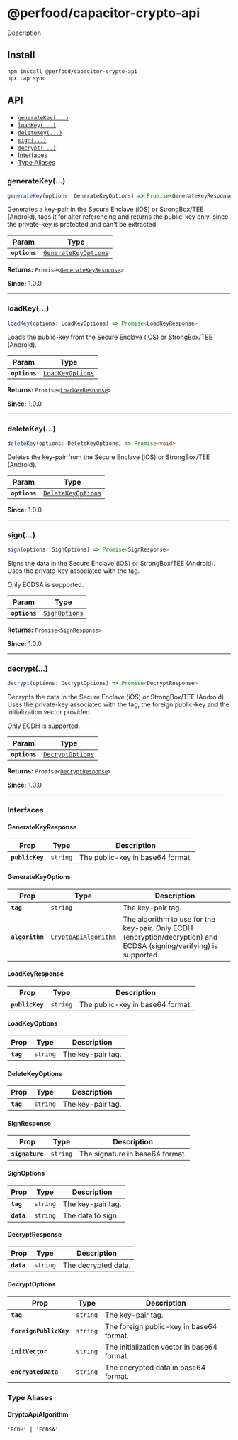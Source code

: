 # @perfood/capacitor-crypto-api

Description

## Install

```bash
npm install @perfood/capacitor-crypto-api
npx cap sync
```

## API

<docgen-index>

* [`generateKey(...)`](#generatekey)
* [`loadKey(...)`](#loadkey)
* [`deleteKey(...)`](#deletekey)
* [`sign(...)`](#sign)
* [`decrypt(...)`](#decrypt)
* [Interfaces](#interfaces)
* [Type Aliases](#type-aliases)

</docgen-index>

<docgen-api>
<!--Update the source file JSDoc comments and rerun docgen to update the docs below-->

### generateKey(...)

```typescript
generateKey(options: GenerateKeyOptions) => Promise<GenerateKeyResponse>
```

Generates a key-pair in the Secure Enclave (iOS) or StrongBox/TEE (Android),
tags it for alter referencing and returns the public-key only,
since the private-key is protected and can't be extracted.

| Param         | Type                                                              |
| ------------- | ----------------------------------------------------------------- |
| **`options`** | <code><a href="#generatekeyoptions">GenerateKeyOptions</a></code> |

**Returns:** <code>Promise&lt;<a href="#generatekeyresponse">GenerateKeyResponse</a>&gt;</code>

**Since:** 1.0.0

--------------------


### loadKey(...)

```typescript
loadKey(options: LoadKeyOptions) => Promise<LoadKeyResponse>
```

Loads the public-key from the Secure Enclave (iOS) or StrongBox/TEE (Android).

| Param         | Type                                                      |
| ------------- | --------------------------------------------------------- |
| **`options`** | <code><a href="#loadkeyoptions">LoadKeyOptions</a></code> |

**Returns:** <code>Promise&lt;<a href="#loadkeyresponse">LoadKeyResponse</a>&gt;</code>

**Since:** 1.0.0

--------------------


### deleteKey(...)

```typescript
deleteKey(options: DeleteKeyOptions) => Promise<void>
```

Deletes the key-pair from the Secure Enclave (iOS) or StrongBox/TEE (Android).

| Param         | Type                                                          |
| ------------- | ------------------------------------------------------------- |
| **`options`** | <code><a href="#deletekeyoptions">DeleteKeyOptions</a></code> |

**Since:** 1.0.0

--------------------


### sign(...)

```typescript
sign(options: SignOptions) => Promise<SignResponse>
```

Signs the data in the Secure Enclave (iOS) or StrongBox/TEE (Android).
Uses the private-key associated with the tag.

Only ECDSA is supported.

| Param         | Type                                                |
| ------------- | --------------------------------------------------- |
| **`options`** | <code><a href="#signoptions">SignOptions</a></code> |

**Returns:** <code>Promise&lt;<a href="#signresponse">SignResponse</a>&gt;</code>

**Since:** 1.0.0

--------------------


### decrypt(...)

```typescript
decrypt(options: DecryptOptions) => Promise<DecryptResponse>
```

Decrypts the data in the Secure Enclave (iOS) or StrongBox/TEE (Android).
Uses the private-key associated with the tag, the foreign public-key
and the initialization vector provided.

Only ECDH is supported.

| Param         | Type                                                      |
| ------------- | --------------------------------------------------------- |
| **`options`** | <code><a href="#decryptoptions">DecryptOptions</a></code> |

**Returns:** <code>Promise&lt;<a href="#decryptresponse">DecryptResponse</a>&gt;</code>

**Since:** 1.0.0

--------------------


### Interfaces


#### GenerateKeyResponse

| Prop            | Type                | Description                      |
| --------------- | ------------------- | -------------------------------- |
| **`publicKey`** | <code>string</code> | The public-key in base64 format. |


#### GenerateKeyOptions

| Prop            | Type                                                              | Description                                                                                                          |
| --------------- | ----------------------------------------------------------------- | -------------------------------------------------------------------------------------------------------------------- |
| **`tag`**       | <code>string</code>                                               | The key-pair tag.                                                                                                    |
| **`algorithm`** | <code><a href="#cryptoapialgorithm">CryptoApiAlgorithm</a></code> | The algorithm to use for the key-pair. Only ECDH (encryption/decryption) and ECDSA (signing/verifying) is supported. |


#### LoadKeyResponse

| Prop            | Type                | Description                      |
| --------------- | ------------------- | -------------------------------- |
| **`publicKey`** | <code>string</code> | The public-key in base64 format. |


#### LoadKeyOptions

| Prop      | Type                | Description       |
| --------- | ------------------- | ----------------- |
| **`tag`** | <code>string</code> | The key-pair tag. |


#### DeleteKeyOptions

| Prop      | Type                | Description       |
| --------- | ------------------- | ----------------- |
| **`tag`** | <code>string</code> | The key-pair tag. |


#### SignResponse

| Prop            | Type                | Description                     |
| --------------- | ------------------- | ------------------------------- |
| **`signature`** | <code>string</code> | The signature in base64 format. |


#### SignOptions

| Prop       | Type                | Description       |
| ---------- | ------------------- | ----------------- |
| **`tag`**  | <code>string</code> | The key-pair tag. |
| **`data`** | <code>string</code> | The data to sign. |


#### DecryptResponse

| Prop       | Type                | Description         |
| ---------- | ------------------- | ------------------- |
| **`data`** | <code>string</code> | The decrypted data. |


#### DecryptOptions

| Prop                   | Type                | Description                                 |
| ---------------------- | ------------------- | ------------------------------------------- |
| **`tag`**              | <code>string</code> | The key-pair tag.                           |
| **`foreignPublicKey`** | <code>string</code> | The foreign public-key in base64 format.    |
| **`initVector`**       | <code>string</code> | The initialization vector in base64 format. |
| **`encryptedData`**    | <code>string</code> | The encrypted data in base64 format.        |


### Type Aliases


#### CryptoApiAlgorithm

<code>'ECDH' | 'ECDSA'</code>

</docgen-api>
